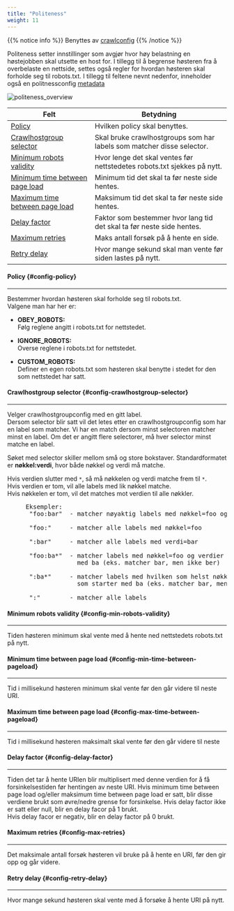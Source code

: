 ```yaml
---
title: "Politeness"
weight: 11
---
```


{{% notice info %}}
Benyttes av [crawlconfig](../crawlconfig)
{{% /notice %}}  

Politeness setter innstillinger som avgjør hvor høy belastning en høstejobben skal utsette en host for.
I tillegg til å begrense høsteren fra å overbelaste en nettside, settes også regler for hvordan høsteren skal forholde
seg til robots.txt. I tillegg til feltene nevnt nedenfor, inneholder også en politnessconfig [metadata](../#veidemann-meta)

![politeness_overview](/veidemann/docs/img/politeness/veidemann_dashboard_politeness_overview.png)  


Felt                                                                | Betydning
--------------------------------------------------------------------|-----------------------------------------
[Policy](#config-policy)                                            | Hvilken policy skal benyttes.
[Crawlhostgroup selector](#config-crawlhostgroup-selector)          | Skal bruke crawlhostgroups som har labels som matcher disse selector.
[Minimum robots validity](#config-min-robots-validity)              | Hvor lenge det skal ventes før nettstedetes robots.txt sjekkes på nytt.
[Minimum time between page load](#config-min-time-between-pageload) | Minimum tid det skal ta før neste side hentes.
[Maximum time between page load](#config-max-time-between-pageload) | Maksimum tid det skal ta før neste side hentes.
[Delay factor](#config-delay-factor)                                | Faktor som bestemmer hvor lang tid det skal ta før neste side hentes.
[Maximum retries](#config-max-retries)                              | Maks antall forsøk på å hente en side.
[Retry delay](#config-retry-delay)                                  | Hvor mange sekund skal man vente før siden lastes på nytt.


#### Policy {#config-policy}
----------------------------  

Bestemmer hvordan høsteren skal forholde seg til robots.txt.  
Valgene man har her er:  

- **OBEY_ROBOTS:**  
  Følg reglene angitt i robots.txt for nettstedet.  

- **IGNORE_ROBOTS:**  
  Overse reglene i robots.txt for nettstedet.

- **CUSTOM_ROBOTS:**  
  Definer en egen robots.txt som høsteren skal benytte i stedet for den som nettstedet har satt. 

#### Crawlhostgroup selector {#config-crawlhostgroup-selector}
--------------------------------------------------------------

Velger crawlhostgroupconfig med en gitt label.  
Dersom selector blir satt vil det letes etter en crawlhostgroupconfig som har en label som matcher.
Vi har en match dersom minst selectoren matcher minst en label. Om det er angitt flere selectorer, må hver selector
minst matche en label.  

Søket med selector skiller mellom små og store bokstaver. Standardformatet er **nøkkel:verdi**, 
hvor både nøkkel og verdi må matche.

Hvis verdien slutter med <code>&ast;</code>, så må nøkkelen og verdi matche frem til <code>&ast;</code>.  
Hvis verdien er tom, vil alle labels med lik nøkkel matche.  
Hvis nøkkelen er tom, vil det matches mot verdien til alle nøkkler.

<pre>
     Eksempler:  
      "foo:bar"  - matcher nøyaktig labels med nøkkel=foo og verdi=bar  
        
      "foo:"     - matcher alle labels med nøkkel=foo  
        
      ":bar"     - matcher alle labels med verdi=bar  
        
      "foo:ba*"  - matcher labels med nøkkel=foo og verdier som starter 
                   med ba (eks. matcher bar, men ikke ber)  
                     
      ":ba*"     - matcher labels med hvilken som helst nøkkel og verdier 
                   som starter med ba (eks. matcher bar, men ikke ber)  
                     
      ":"        - matcher alle labels
</pre>

#### Minimum robots validity {#config-min-robots-validity}
----------------------------------------------------------
Tiden høsteren minimum skal vente med å hente ned nettstedets robots.txt på nytt. 

#### Minimum time between page load {#config-min-time-between-pageload}
-----------------------------------------------------------------------

Tid i millisekund høsteren minimum skal vente før den går videre til neste URI.

#### Maximum time between page load {#config-max-time-between-pageload}
-----------------------------------------------------------------------
Tid i millisekund høsteren maksimalt skal vente før den går videre til neste

#### Delay factor {#config-delay-factor}
----------------------------------------

Tiden det tar å hente URIen blir multiplisert med denne verdien for å få forsinkelsestiden før hentingen av neste URI.
Hvis minimum time between page load og/eller maksimum time between page load er satt, blir disse verdiene brukt som
øvre/nedre grense for forsinkelse.
Hvis delay factor ikke er satt eller null, blir en delay facor på 1 brukt.   
Hvis delay facor er negativ, blir en delay factor på 0 brukt.


#### Maximum retries {#config-max-retries}
------------------------------------------
Det maksimale antall forsøk høsteren vil bruke på å hente en URI, før den gir opp og går videre.


#### Retry delay {#config-retry-delay}
--------------------------------------
Hvor mange sekund høsteren skal vente med å forsøke å hente URI på nytt.

    
 
